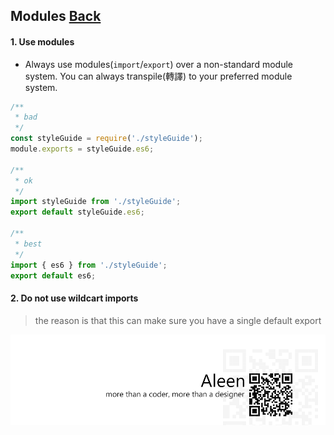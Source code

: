 ## Modules [**Back**](./../README.md)

#### 1. Use modules

- Always use modules(`import`/`export`) over a non-standard module system. You can always transpile(轉譯) to your preferred module system.

```js
/**
 * bad
 */
const styleGuide = require('./styleGuide');
module.exports = styleGuide.es6;

/**
 * ok
 */
import styleGuide from './styleGuide';
export default styleGuide.es6;

/**
 * best
 */
import { es6 } from './styleGuide';
export default es6;
```

#### 2. Do not use wildcart imports

> the reason is that this can make sure you have a single default export

<a href="http://aleen42.github.io/" target="_blank" ><img src="./../pic/tail.gif"></a>